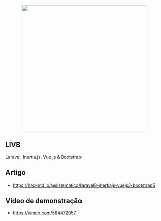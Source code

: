 <p align="center"><a href="https://laravel.com" target="_blank"><img src="https://raw.githubusercontent.com/laravel/art/master/logo-lockup/5%20SVG/2%20CMYK/1%20Full%20Color/laravel-logolockup-cmyk-red.svg" width="400"></a></p>

## LIVB

Laravel, Inertia.js, Vue.js & Bootstrap

## Artigo

- https://hackmd.io/@sistematico/laravel8-inertiajs-vuejs3-bootstrap5

## Vídeo de demonstração

- https://vimeo.com/584472057
